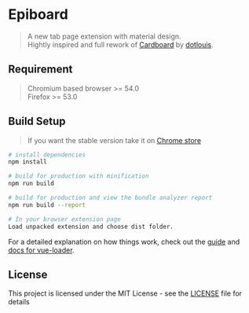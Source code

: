 # Epiboard

> A new tab page extension with material design.<br />
> Hightly inspired and full rework of [Cardboard](https://github.com/dotlouis/cardboard) by [dotlouis](https://github.com/dotlouis).

## Requirement

> Chromium based browser >= 54.0<br />
> Firefox >= 53.0

## Build Setup

> If you want the stable version take it on [Chrome store](https://chrome.google.com/webstore/detail/epiboard/eblmkpheecdcbflbhbadgfciakhlhdnm)

``` bash
# install dependencies
npm install

# build for production with minification
npm run build

# build for production and view the bundle analyzer report
npm run build --report

# In your browser extension page
Load unpacked extension and choose dist folder.
```

For a detailed explanation on how things work, check out the [guide](http://vuejs-templates.github.io/webpack/) and [docs for vue-loader](http://vuejs.github.io/vue-loader).

## License

This project is licensed under the MIT License - see the [LICENSE](LICENSE) file for details
